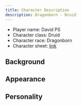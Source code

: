 ```yaml
---
title: Character Description
description: Dragonborn - Druid
---
```


<!-- Fill out the broad information below for your character -->

- Player name: David PS
- Character class: Druid
- Character race: Dragonborn
- Character sheet: [link](/assets/char-sheets/david-dragonborn-druid.pdf)

<!-- Then fill in as much as you like from here on out -->

## Background
<!-- Add as much or as little as you like, but keep in mind that everyone will be able to see this! -->

## Appearance
<!-- See the character creation guide for ideas on what details to include here. -->

## Personality
<!-- See the character creation guide for ideas on what details to include here. -->
